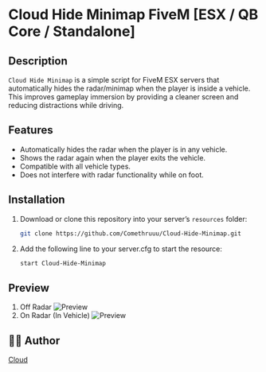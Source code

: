 # Cloud Hide Minimap FiveM [ESX / QB Core / Standalone]

## Description
`Cloud Hide Minimap` is a simple script for FiveM ESX servers that automatically hides the radar/minimap when the player is inside a vehicle. This improves gameplay immersion by providing a cleaner screen and reducing distractions while driving.

## Features
- Automatically hides the radar when the player is in any vehicle.
- Shows the radar again when the player exits the vehicle.
- Compatible with all vehicle types.
- Does not interfere with radar functionality while on foot.

## Installation

1. Download or clone this repository into your server’s `resources` folder:
   ```bash
   git clone https://github.com/Comethruuu/Cloud-Hide-Minimap.git
   ```
2. Add the following line to your server.cfg to start the resource:
   ```bash
   start Cloud-Hide-Minimap
   ```

## Preview
1. Off Radar
   ![Preview](https://cdn.discordapp.com/attachments/1157215462225084428/1373273780562038874/Screenshot_2025-05-17_190947.png?ex=6844d71f&is=6843859f&hm=90a96dc23c65ef54650484bedfafa0865f140b5bfb8573d0f61e565065c3a7a7&)
2. On Radar (In Vehicle)
   ![Preview](https://cdn.discordapp.com/attachments/1157215462225084428/1373273781468135444/Screenshot_2025-05-17_190959.png?ex=6844d71f&is=6843859f&hm=5e5368ff970d35a7e69fcbd301e99c10fcf27c0f59a4a6f545a594fee92d67a4&)

## 🧑‍💻 Author

[Cloud](https://github.com/Comethruuu)
